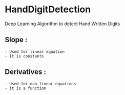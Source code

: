 # HandDigitDetection
Deep Learning Algorithm to detect Hand Written Digits

## Slope :
```
- Used for linear equation
- It is constants
```
## Derivatives :
```
- Used for non-linear equations
- it is a function
```
